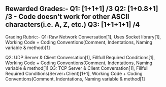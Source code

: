 Rewarded Grades:-
Q1: [1+1+1] /3
Q2: [1+0.8+1] /3 - Code doesn't work for other ASCII characters(i.e. A, Z, etc.)
Q3: [1+1+1+1] /4 
--------------------------------------------------

Grading Rubric:-
Q1:
Raw Network Conversation[1],
Uses Socket library[1],
Working Code + Coding Conventions(Comment, Indentations, Naming variable & method)[1]

Q2:
UDP Server & Client Conversation[1],
Fillfull Required Conditions[1],
Working Code + Coding Conventions(Comment, Indentations, Naming variable & method[1]
Q3:
TCP Server & Client Conversation[1],
Fillfull Required Conditions(Server+Client)[1+1],
Working Code + Coding Conventions(Comment, Indentations, Naming variable & method[1]
